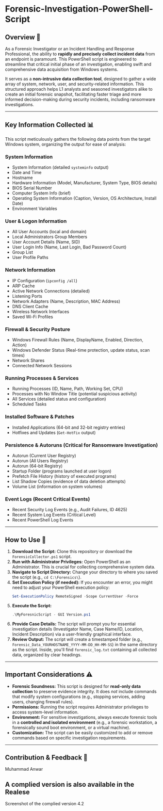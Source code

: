 # Forensic-Investigation-PowerShell-Script

## Overview 🚀
As a Forensic Investigator or an Incident Handling and Response Professional, the ability to **rapidly and precisely collect incident data** from an endpoint is paramount. This PowerShell script is engineered to streamline that critical initial phase of an investigation, enabling swift and comprehensive data acquisition from Windows systems.

It serves as a **non-intrusive data collection tool**, designed to gather a wide array of system, network, user, and security-related information. This structured approach helps L1 analysts and seasoned investigators alike to create an initial forensic snapshot, facilitating faster triage and more informed decision-making during security incidents, including ransomware investigations.

---

## Key Information Collected 📊
This script meticulously gathers the following data points from the target Windows system, organizing the output for ease of analysis:

### **System Information**
* System Information (detailed `systeminfo` output)
* Date and Time
* Hostname
* Hardware Information (Model, Manufacturer, System Type, BIOS details)
* BIOS Serial Number
* Computer System Info (brief)
* Operating System Information (Caption, Version, OS Architecture, Install Date)
* Environment Variables

### **User & Logon Information**
* All User Accounts (local and domain)
* Local Administrators Group Members
* User Account Details (Name, SID)
* User Login Info (Name, Last Login, Bad Password Count)
* Group List
* User Profile Paths

### **Network Information**
* IP Configuration (`ipconfig /all`)
* ARP Cache
* Active Network Connections (detailed)
* Listening Ports
* Network Adapters (Name, Description, MAC Address)
* DNS Client Cache
* Wireless Network Interfaces
* Saved Wi-Fi Profiles

### **Firewall & Security Posture**
* Windows Firewall Rules (Name, DisplayName, Enabled, Direction, Action)
* Windows Defender Status (Real-time protection, update status, scan times)
* Network Shares
* Connected Network Sessions

### **Running Processes & Services**
* Running Processes (ID, Name, Path, Working Set, CPU)
* Processes with No Window Title (potential suspicious activity)
* All Services (detailed status and configuration)
* Scheduled Tasks

### **Installed Software & Patches**
* Installed Applications (64-bit and 32-bit registry entries)
* Hotfixes and Updates (`Get-HotFix` output)

### **Persistence & Autoruns (Critical for Ransomware Investigation)**
* Autorun (Current User Registry)
* Autorun (All Users Registry)
* Autorun (64-bit Registry)
* Startup Folder (programs launched at user logon)
* Prefetch File History (history of executed programs)
* List Shadow Copies (evidence of data deletion attempts)
* Volume List (information on system volumes)

### **Event Logs (Recent Critical Events)**
* Recent Security Log Events (e.g., Audit Failures, ID 4625)
* Recent System Log Events (Critical Level)
* Recent PowerShell Log Events

---

## How to Use 🚀

1.  **Download the Script:** Clone this repository or download the `ForensicCollector.ps1` script.
2.  **Run with Administrator Privileges:** Open PowerShell as an Administrator. This is crucial for collecting comprehensive system data.
3.  **Navigate to Script Directory:** Change your directory to where you saved the script (e.g., `cd C:\Forensics\`).
4.  **Set Execution Policy (if needed):** If you encounter an error, you might need to adjust your PowerShell execution policy:
    ```powershell
    Set-ExecutionPolicy RemoteSigned -Scope CurrentUser -Force
    ```
5.  **Execute the Script:**
    ```powershell
    .\MyForesnicScript - GUI Version.ps1
    ```
6.  **Provide Case Details:** The script will prompt you for essential investigation details (Investigator Name, Case Name/ID, Location, Incident Description) via a user-friendly graphical interface.
7.  **Review Output:** The script will create a timestamped folder (e.g., `Forensic_Data_YOURHOSTNAME_YYYY-MM-DD_HH-MM-SS`) in the same directory as the script. Inside, you'll find `forensic_log.txt` containing all collected data, organized by clear headings.

---

## Important Considerations ⚠️

* **Forensic Soundness:** This script is designed for **read-only data collection** to preserve evidence integrity. It does *not* include commands that modify system configurations (e.g., stopping services, adding users, changing firewall rules).
* **Permissions:** Running the script requires Administrator privileges to access system-level information.
* **Environment:** For sensitive investigations, always execute forensic tools in a **controlled and isolated environment** (e.g., a forensic workstation, a forensically sound boot environment, or a virtual machine).
* **Customization:** The script can be easily customized to add or remove commands based on specific investigation requirements.

---

## Contribution & Feedback 🤝
Muhammad Anwar

## A complied version is also available in the Realese 
Screenshot of the complied version 4.2

